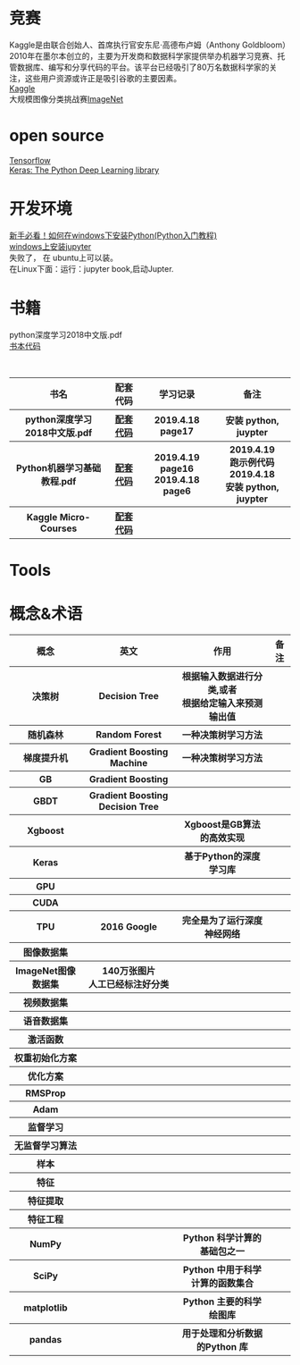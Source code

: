 

# 竞赛 
Kaggle是由联合创始人、首席执行官安东尼·高德布卢姆（Anthony Goldbloom）2010年在墨尔本创立的，主要为开发商和数据科学家提供举办机器学习竞赛、托管数据库、编写和分享代码的平台。该平台已经吸引了80万名数据科学家的关注，这些用户资源或许正是吸引谷歌的主要因素。<br>
[Kaggle](https://www.kaggle.com/)<br>
大规模图像分类挑战赛[ImageNet](http://www.image-net.org/)<BR>

# open source
[Tensorflow](https://github.com/tensorflow/tensorflow)<br>
[Keras: The Python Deep Learning library](https://keras.io/)<br>

# 开发环境
[新手必看！如何在windows下安装Python(Python入门教程)](https://baijiahao.baidu.com/s?id=1606573927720991570&wfr=spider&for=pc)<br>
[windows上安装jupyter](https://jingyan.baidu.com/article/20095761f02c85cb0621b458.html)<br>
失败了， 在 ubuntu上可以装。<br>
在Linux下面：运行：jupyter book,启动Jupter.<br>

# 书籍
python深度学习2018中文版.pdf <br>
[书本代码](https://github.com/amueller/introduction_to_ml_with_python)<br>

 <br>

<table>
  <tr> <th>书名</th> <th>配套代码</th> <th>学习记录</th> <th>备注</th></tr>
  <tr> 
    <th>python深度学习2018中文版.pdf</th> 
    <th><a href = "https://github.com/amueller/introduction_to_ml_with_python">配套代码</a></th> 
    <th>2019.4.18 page17</th> 
    <th>安装 python, juypter</th> 
  </tr>
  <tr> 
    <th>Python机器学习基础教程.pdf</th> 
    <th><a href = "https://github.com/amueller/introduction_to_ml_with_python">配套代码</a></th> 
    <th>
     2019.4.19 page16 <br>
     2019.4.18 page6
   </th> 
    <th>
     2019.4.19<br>跑示例代码 <br>
     2019.4.18<br>安装 python, juypter</th> 
  </tr>  
  <tr> 
    <th>Kaggle Micro-Courses</th> 
    <th><a href = "https://www.kaggle.com/learn/overview">配套代码</a></th> 
    <th>
   </th> 
    <th>
  </tr> 
</table>

# Tools

# 概念&术语 

<table>
 <tr>
  <th>概念</th> <th>英文</th> <th>作用</th> <th>备注</th>
 </tr>
 <tr>
  <th>决策树</th> <th>Decision Tree</th> <th>根据输入数据进行分类,或者<br>根据给定输入来预测输出值 </th> <th> </th>
 </tr> 
 <tr>
  <th>随机森林</th> <th>Random Forest</th> <th>一种决策树学习方法 </th> <th> </th>
 </tr>  
 <tr>
  <th>梯度提升机</th> <th>Gradient Boosting Machine</th> <th>一种决策树学习方法 </th> <th> </th>
 </tr>   
 <tr>
  <th>GB</th> <th>Gradient Boosting</th> <th> </th> <th> </th>
 </tr>  
 <tr>
  <th>GBDT</th> <th>Gradient Boosting Decision Tree</th> <th> </th> <th> </th>
 </tr>  
 <tr>
  <th>Xgboost</th> <th></th> <th> Xgboost是GB算法的高效实现</th> <th> </th>
 </tr> 
 <tr>
  <th>Keras</th> <th></th> <th>基于Python的深度学习库</th> <th> </th>
 </tr>  
 <tr>
  <th>GPU</th> <th></th> <th></th> <th> </th>
 </tr> 
 <tr>
  <th>CUDA</th> <th></th> <th></th> <th> </th>
 </tr>
 <tr>
  <th>TPU</th> <th>2016 Google</th> <th>完全是为了运行深度神经网络</th> <th> </th>
 </tr>  
 <tr>
  <th>图像数据集</th> <th></th> <th></th> <th> </th>
 </tr>
 <tr>
  <th>ImageNet图像数据集</th> <th>140万张图片<br>人工已经标注好分类</th> <th></th> <th> </th>
 </tr> 
 <tr>
  <th>视频数据集</th> <th></th> <th></th> <th> </th>
 </tr>
 <tr>
  <th>语音数据集</th> <th></th> <th></th> <th> </th>
 </tr> 
 <tr>
  <th>激活函数</th> <th></th> <th></th> <th> </th>
 </tr>  
 <tr>
  <th>权重初始化方案</th> <th></th> <th></th> <th> </th>
 </tr>   
 <tr>
  <th>优化方案</th> <th></th> <th></th> <th> </th>
 </tr>  
 <tr>
  <th>RMSProp</th> <th></th> <th></th> <th> </th>
 </tr>  
 <tr>
  <th>Adam</th> <th></th> <th></th> <th> </th>
 </tr>
 <tr>
  <th>监督学习</th> <th></th> <th></th> <th> </th>
 </tr> 
 <tr>
  <th>无监督学习算法</th> <th></th> <th></th> <th> </th>
 </tr> 
 <tr>
  <th>样本</th> <th></th> <th></th> <th> </th>
 </tr> 
 <tr>
  <th>特征</th> <th></th> <th></th> <th> </th>
 </tr> 
 <tr>
  <th>特征提取</th> <th></th> <th></th> <th> </th>
 </tr> 
 <tr>
  <th>特征工程</th> <th></th> <th></th> <th> </th>
 </tr> 
 <tr>
  <th>NumPy</th> <th></th> <th>Python 科学计算的基础包之一</th> <th> </th>
 </tr>  
 <tr>
  <th>SciPy</th> <th></th> <th>Python 中用于科学计算的函数集合</th> <th> </th>
 </tr>  
 <tr>
  <th>matplotlib</th> <th></th> <th>Python 主要的科学绘图库</th> <th> </th>
 </tr>  
 <tr>
  <th>pandas</th> <th></th> <th>用于处理和分析数据的Python 库</th> <th> </th>
 </tr>  
</table>



